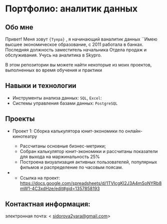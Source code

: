 
# Портфолио: аналитик данных

## Обо мне 

Привет! Меня зовут ``{Туяра}`` , я начинающий ваналитик данных
``Имею высшее экономическое образование, c 2011 работала в банках. Последняя должность заместитель начальника Отдела продаж и обслуживания. Учусь на аналитика в Skypro.

В этом репозитории вы можете найти некоторые из моих проектов, выполненных во время обучения и практики
<br>

## Навыки и технологии
- Инструменты анализа данных: ``SQL``, ``Excel``: 
- Системы управления базами данных: ``PostgreSQL``




## Проекты
- Проект 1:  Сборка калькулятора юнит-экономики по онлайн-кинотеатру
    *  Рассчитаны основные бизнес-метрики;
    *  Собран калькулятор юнит-экономики и рассчитаны показатели для выхода на маржинальность 25%
    * Построена визуализация активных пользователей, популярных фильмов и распределение по часовым поясам.
    
- - Ссылка на проект: https://docs.google.com/spreadsheets/d/1TVIcgKl2J3A4mSoNYRb8mW1-4C3xdHze/edit#gid=1357858193


## Контактная информация:
электронная почта:  < sidorova2yara@gmail.com>
